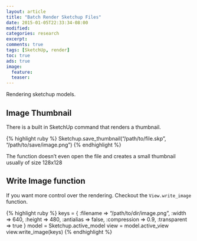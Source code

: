 ```yaml
---
layout: article
title: "Batch Render Sketchup Files"
date: 2015-01-05T22:33:34-08:00
modified:
categories: research
excerpt:
comments: true
tags: [SketchUp, render]
toc: true
ads: true
image:
  feature:
  teaser:
---
```



Rendering sketchup models.

## Image Thumbnail

There is a built in SketchUp command that renders a thumbnail.

{% highlight ruby %}
Sketchup.save_thumbnail(“/path/to/file.skp”, “/path/to/save/image.png”)
{% endhighlight %}

The function doesn’t even open the file and creates a small thumbnail usually of size 128x128

## Write Image function

If you want more control over the rendering. Checkout the `View.write_image` function.

{% highlight ruby %}
keys = {
    :filename => “/path/to/dir/image.png”,
    :width => 640,
    :height => 480,
    :antialias => false,
    :compression => 0.9,
    :transparent => true
}
model = Sketchup.active_model
view = model.active_view
view.write_image(keys)
{% endhighlight %}

[^1]: <http://www.sketchup.com/intl/en/developer/docs/ourdoc/view>
